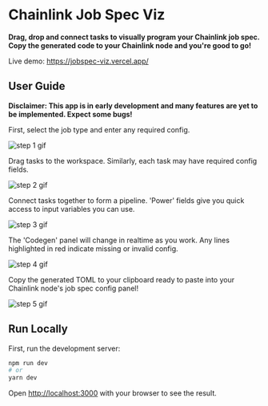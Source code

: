 # Chainlink Job Spec Viz

<b>Drag, drop and connect tasks to visually program your Chainlink job spec. Copy the generated code to your Chainlink node and you're good to go!</b>

Live demo: https://jobspec-viz.vercel.app/

## User Guide

<b>Disclaimer: This app is in early development and many features are yet to be implemented. Expect some bugs!</b>

First, select the job type and enter any required config.

![step 1 gif](https://user-images.githubusercontent.com/6655367/170507369-0aca53e3-f7da-47a9-974e-99cee584175d.gif)

Drag tasks to the workspace. Similarly, each task may have required config fields.

![step 2 gif](https://user-images.githubusercontent.com/6655367/170509291-5cc76744-2569-4f49-8ac1-aebdbcb1fcc8.gif)

Connect tasks together to form a pipeline. 'Power' fields give you quick access to input variables you can use.

![step 3 gif](https://user-images.githubusercontent.com/6655367/170509365-ddb83a7c-430b-43d4-b217-9f5f94e2b2c9.gif)

The 'Codegen' panel will change in realtime as you work. Any lines highlighted in red indicate missing or invalid config.

![step 4 gif](https://user-images.githubusercontent.com/6655367/170509423-32e86f35-9ad4-4b82-85ab-6205a3819130.gif)

Copy the generated TOML to your clipboard ready to paste into your Chainlink node's job spec config panel!

![step 5 gif](https://user-images.githubusercontent.com/6655367/170509474-b7e929db-9c63-4d3b-a9f6-928319781ed7.gif)

## Run Locally

First, run the development server:

```bash
npm run dev
# or
yarn dev
```

Open [http://localhost:3000](http://localhost:3000) with your browser to see the result.

